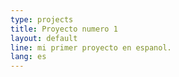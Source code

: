 ```yaml
---
type: projects
title: Proyecto numero 1
layout: default
line: mi primer proyecto en espanol.
lang: es
---
```


